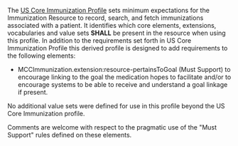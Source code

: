 The [US Core Immunization Profile](http://hl7.org/fhir/us/core/StructureDefinition/us-core-immunization) sets minimum expectations for the Immunization Resource to record, search, and fetch immunizations associated with a patient. It identifies which core elements, extensions, vocabularies and value sets **SHALL** be present in the resource when using this profile. In addition to the requirements set forth in US Core Immunization Profile this derived profile is designed to add requirements to the following elements:
* MCCImmunization.extension:resource-pertainsToGoal (Must Support) to encourage linking to the goal the medication hopes to facilitate and/or to encourage systems to be able to receive and understand a goal linkage if present.

No additional value sets were defined for use in this profile beyond the US Core Immunization profile.

Comments are welcome with respect to the pragmatic use of the "Must Support" rules defined on these elements.